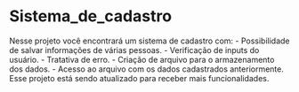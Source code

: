# Sistema_de_cadastro
 Nesse projeto você encontrará um sistema de cadastro com:  - Possibilidade de salvar informações de várias pessoas.  - Verificação de inputs do usuário.  - Tratativa de erro.  - Criação de arquivo para o armazenamento dos dados.  - Acesso ao arquivo com os dados cadastrados anteriormente.  Esse projeto está sendo atualizado para receber mais funcionalidades.
